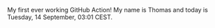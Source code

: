 My first ever working GitHub Action!
My name is Thomas and today is Tuesday, 14 September, 03:01 CEST. 
